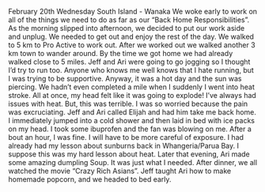 February 20th Wednesday
South Island - Wanaka
We woke early to work on all of the things we need to do as far as our
“Back Home Responsibilities”. As the morning slipped into afternoon,
we decided to put our work aside and unplug. We needed to get out
and enjoy the rest of the day.
We walked to 5 km to Pro Active to work out. After we worked out we
walked another 3 km town to wander around. By the time we got
home we had already walked close to 5 miles.
Jeff and Ari were going to go jogging so I thought I’d try to run too.
Anyone who knows me well knows that I hate running, but I was trying
to be supportive. Anyway, it was a hot day and the sun was piercing.
We hadn’t even completed a mile when I suddenly I went into heat
stroke. All at once, my head felt like it was going to explode! I’ve
always had issues with heat. But, this was terrible. I was so worried
because the pain was excruciating. Jeff and Ari called Elijah and had
him take me back home. I immediately jumped into a cold shower
and then laid in bed with ice packs on my head. I took some ibuprofen
and the fan was blowing on me. After a bout an hour, I was fine. I will
have to be more careful of exposure. I had already had my lesson
about sunburns back in Whangeria/Parua Bay. I suppose this was my
hard lesson about heat.
Later that evening, Ari made some amazing dumpling Soup. It was just
what I needed. After dinner, we all watched the movie “Crazy Rich
Asians”. Jeff taught Ari how to make homemade popcorn, and we
headed to bed early.

